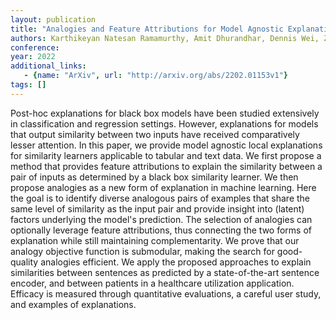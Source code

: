 ```yaml
---
layout: publication
title: "Analogies and Feature Attributions for Model Agnostic Explanation of Similarity Learners"
authors: Karthikeyan Natesan Ramamurthy, Amit Dhurandhar, Dennis Wei, Zaid Bin Tariq
conference: 
year: 2022
additional_links: 
   - {name: "ArXiv", url: "http://arxiv.org/abs/2202.01153v1"}
tags: []
---
```

Post-hoc explanations for black box models have been studied extensively in
classification and regression settings. However, explanations for models that
output similarity between two inputs have received comparatively lesser
attention. In this paper, we provide model agnostic local explanations for
similarity learners applicable to tabular and text data. We first propose a
method that provides feature attributions to explain the similarity between a
pair of inputs as determined by a black box similarity learner. We then propose
analogies as a new form of explanation in machine learning. Here the goal is to
identify diverse analogous pairs of examples that share the same level of
similarity as the input pair and provide insight into (latent) factors
underlying the model's prediction. The selection of analogies can optionally
leverage feature attributions, thus connecting the two forms of explanation
while still maintaining complementarity. We prove that our analogy objective
function is submodular, making the search for good-quality analogies efficient.
We apply the proposed approaches to explain similarities between sentences as
predicted by a state-of-the-art sentence encoder, and between patients in a
healthcare utilization application. Efficacy is measured through quantitative
evaluations, a careful user study, and examples of explanations.